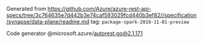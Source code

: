 Generated from https://github.com/Azure/azure-rest-api-specs/tree/3c764635e7d442b3e74caf593029fcd440b3ef82//specification/synapse/data-plane/readme.md tag: `package-spark-2019-11-01-preview`

Code generator @microsoft.azure/autorest.go@2.1.171


